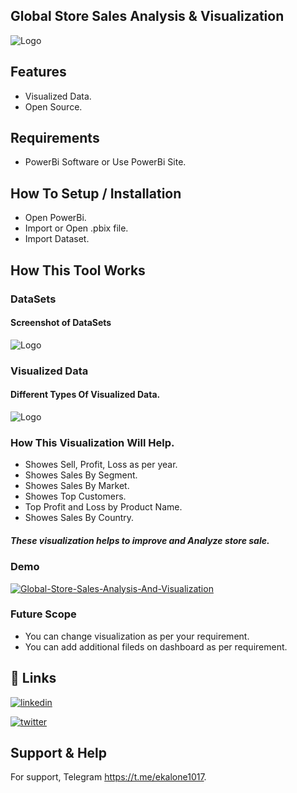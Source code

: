 
##  Global Store Sales Analysis & Visualization

 ![Logo](https://raw.githubusercontent.com/pkiran1017/Global-Store-Sales-Analysis-And-Visualization/main/Screenshots/Dashboard%20.jpg)

## Features

- Visualized Data.
- Open Source.

## Requirements
- PowerBi Software or Use PowerBi Site.

## How To Setup / Installation

- Open PowerBi.
- Import or Open .pbix file.
- Import Dataset.

## How This Tool Works

### DataSets
#### Screenshot of DataSets
![Logo](https://raw.githubusercontent.com/pkiran1017/Global-Store-Sales-Analysis-And-Visualization/main/Screenshots/Data%20Sets.jpg)

### Visualized Data
#### Different Types Of Visualized Data.
![Logo](https://raw.githubusercontent.com/pkiran1017/Global-Store-Sales-Analysis-And-Visualization/main/Screenshots/Home%20Page.jpg)

### How This Visualization Will Help.
- Showes Sell, Profit, Loss as per year.
- Showes Sales By Segment.
- Showes Sales By Market.
- Showes Top Customers.
- Top Profit and Loss by Product Name.
- Showes Sales By Country.
##### These visualization helps to improve and Analyze store sale.

### Demo
[![Global-Store-Sales-Analysis-And-Visualization](https://img.youtube.com/vi/sdRoXEqVE0g)](https://www.youtube.com/watch?v=sdRoXEqVE0g)

### Future Scope

- You can change visualization as per your requirement.
- You can add additional fileds on dashboard as per requirement.

## 🔗 Links
[![linkedin](https://img.shields.io/badge/linkedin-0A66C2?style=for-the-badge&logo=linkedin&logoColor=white)](https://www.linkedin.com/in/pkiran101714)

[![twitter](https://img.shields.io/badge/twitter-1DA1F2?style=for-the-badge&logo=twitter&logoColor=white)](https://twitter.com/Pkiran101714)


## Support & Help

For support, Telegram https://t.me/ekalone1017.
